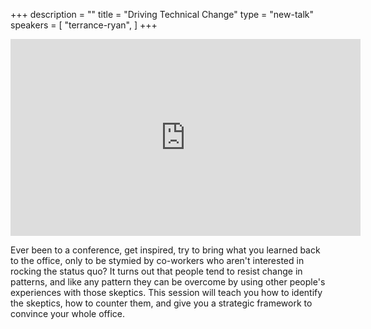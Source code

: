 +++
description = ""
title = "Driving Technical Change"
type = "new-talk"
speakers = [
        "terrance-ryan",
]
+++
<iframe width="560" height="315" src="https://www.youtube-nocookie.com/embed/TdQ4MAQU2Xo" frameborder="0" allowfullscreen></iframe>

Ever been to a conference, get inspired, try to bring what you learned back to the office, only to be stymied by co-workers who aren't interested in rocking the status quo? It turns out that people tend to resist change in patterns, and like any pattern they can be overcome by using other people's experiences with those skeptics. This session will teach you how to identify the skeptics, how to counter them, and give you a strategic framework to convince your whole office.
